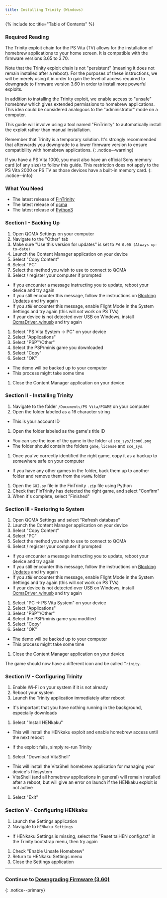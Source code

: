 ```yaml
---
title: Installing Trinity (Windows)
---
```


{% include toc title="Table of Contents" %}

### Required Reading

The Trinity exploit chain for the PS Vita (TV) allows for the installation of homebrew applications to your home screen. It is compatible with the firmware versions 3.65 to 3.70.

Note that the Trinity exploit chain is not "persistent" (meaning it does not remain installed after a reboot). For the purposes of these instructions, we will be merely using it in order to gain the level of access required to downgrade to firmware version 3.60 in order to install more powerful exploits.

In addition to installing the Trinity exploit, we enable access to "unsafe" homebrew which gives extended permissions to homebrew applications. This idea could be considered analogous to the "administrator" mode on a computer.

This guide will involve using a tool named "FinTrinity" to automatically install the exploit rather than manual installation.

Remember that Trinity is a temporary solution. It's strongly recommended that afterwards you downgrade to a lower firmware version to ensure compatibility with homebrew applications.
{: .notice--warning}

If you have a PS Vita 1000, you must also have an official Sony memory card (of any size) to follow this guide. This restriction does not apply to the PS Vita 2000 or PS TV as those devices have a built-in memory card.
{: .notice--info}

### What You Need

- The latest release of [FinTrinity](https://github.com/bamhm182/FinTrinity/releases/latest)
- The latest release of [qcma](https://github.com/codestation/qcma/releases/latest)
- The latest release of [Python3](https://www.python.org/downloads/)

### Section I - Backing Up

1. Open QCMA Settings on your computer
1. Navigate to the "Other" tab
1. Make sure "Use this version for updates" is set to `FW 0.00 (Always up-to-date)`
1. Launch the Content Manager application on your device
1. Select "Copy Content"
1. Select "PC"
1. Select the method you wish to use to connect to QCMA
1. Select / register your computer if prompted
  + If you encounter a message instructing you to update, reboot your device and try again
  + If you still encounter this message, follow the instructions on [Blocking Updates](blocking-updates) and try again
  + If you *still* encounter this message, enable Flight Mode in the System Settings and try again (this will *not* work on PS TVs)
  + If your device is not detected over USB on Windows, install [QcmaDriver_winusb](https://github.com/soarqin/finalhe/releases/download/v1.3/QcmaDriver_winusb.exe) and try again
1. Select "PS Vita System -> PC" on your device
1. Select "Applications"
1. Select "PSP™/Other"
1. Select the PSP/minis game you downloaded
1. Select "Copy"
1. Select "OK"
  + The demo will be backed up to your computer
  + This process might take some time
1. Close the Content Manager application on your device

### Section II - Installing Trinity

1. Navigate to the folder `/Documents/PS Vita/PGAME` on your computer
1. Open the folder labeled as a 16 character string
  - This is your account ID
1. Open the folder labeled as the game's title ID
  - You can see the icon of the game in the folder at `sce_sys/icon0.png`
  - The folder should contain the folders `game`, `license` and `sce_sys`.
1. Once you've correctly identified the right game, copy it as a backup to somewhere safe on your computer
  - If you have any other games in the folder, back them up to another folder and remove them from the `PGAME` folder
1. Open the `GUI.py` file in the FinTrinity `.zip` file using Python
1. Check that FinTrinity has detected the right game, and select "Confirm"
1. When it's complete, select "Finished"

### Section III - Restoring to System

1. Open QCMA Settings and select "Refresh database"
1. Launch the Content Manager application on your device
1. Select "Copy Content"
1. Select "PC"
1. Select the method you wish to use to connect to QCMA
1. Select / register your computer if prompted
  + If you encounter a message instructing you to update, reboot your device and try again
  + If you still encounter this message, follow the instructions on [Blocking Updates](blocking-updates) and try again
  + If you *still* encounter this message, enable Flight Mode in the System Settings and try again (this will *not* work on PS TVs)
  + If your device is not detected over USB on Windows, install [QcmaDriver_winusb](https://github.com/soarqin/finalhe/releases/download/v1.3/QcmaDriver_winusb.exe) and try again
1. Select "PC -> PS Vita System" on your device
1. Select "Applications"
1. Select "PSP™/Other"
1. Select the PSP/minis game you modified
1. Select "Copy"
1. Select "OK"
  + The demo will be backed up to your computer
  + This process might take some time
1. Close the Content Manager application on your device

The game should now have a different icon and be called `Trinity`.

### Section IV - Configuring Trinity

1. Enable Wi-Fi on your system if it is not already
1. Reboot your system
1. Launch the Trinity application immediately after reboot
  - It's important that you have nothing running in the background, especially downloads
1. Select "Install HENkaku"
  + This will install the HENkaku exploit and enable homebrew access until the next reboot
  - If the exploit fails, simply re-run Trinity
1. Select "Download VitaShell"
  + This will install the VitaShell homebrew application for managing your device's filesystem
  + VitaShell (and all homebrew applications in general) will remain installed after a reboot, but will give an error on launch if the HENkaku exploit is not active
1. Select "Exit"

### Section V - Configuring HENkaku

1. Launch the Settings application
1. Navigate to `HENkaku Settings`
  + If HENkaku Settings is missing, select the "Reset taiHEN config.txt" in the Trinity bootstrap menu, then try again
1. Check "Enable Unsafe Homebrew"
1. Return to HENkaku Settings menu
1. Close the Settings application

___

### Continue to [Downgrading Firmware (3.60)](downgrading-firmware-(3.60))
{: .notice--primary}
